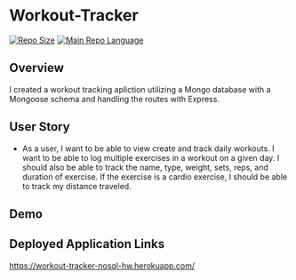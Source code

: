 # Workout-Tracker
[![Repo Size](https://img.shields.io/github/repo-size/traviscult/Workout-Tracker?style=plastic)](https://github.com/traviscult/Workout-Tracker)
[![Main Repo Language](https://img.shields.io/github/languages/top/traviscult/Workout-Tracker?style=plastic)](https://github.com/traviscult/Workout-Tracker)

## Overview 

I created a workout tracking apliction utilizing a Mongo database with a Mongoose schema and handling the routes with Express.

## User Story

* As a user, I want to be able to view create and track daily workouts. I want to be able to log multiple exercises in a workout on a given day. I should also be able to track the name, type, weight, sets, reps, and duration of exercise. If the exercise is a cardio exercise, I should be able to track my distance traveled.

## Demo

## Deployed Application Links

https://workout-tracker-nosql-hw.herokuapp.com/